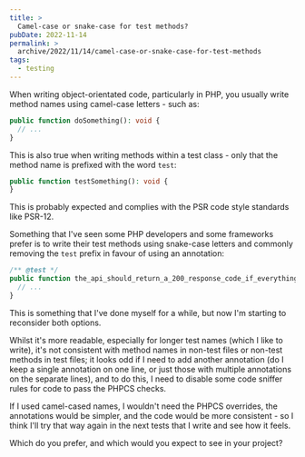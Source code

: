 ```yaml
---
title: >
  Camel-case or snake-case for test methods?
pubDate: 2022-11-14
permalink: >
  archive/2022/11/14/camel-case-or-snake-case-for-test-methods
tags:
  - testing
---
```


When writing object-orientated code, particularly in PHP, you usually write method names using camel-case letters - such as:

```php
public function doSomething(): void {
  // ...
}
```

This is also true when writing methods within a test class - only that the method name is prefixed with the word `test`:

```php
public function testSomething(): void {
}
```

This is probably expected and complies with the PSR code style standards like PSR-12.

Something that I've seen some PHP developers and some frameworks prefer is to write their test methods using snake-case letters and  commonly removing the `test` prefix in favour of using an annotation:

```php
/** @test */
public function the_api_should_return_a_200_response_code_if_everything_is_ok(): void {
  // ...
}
```

This is something that I've done myself for a while, but now I'm starting to reconsider both options.

Whilst it's more readable, especially for longer test names (which I like to write), it's not consistent with method names in non-test files or non-test methods in test files; it looks odd if I need to add another annotation (do I keep a single annotation on one line, or just those with multiple annotations on the separate lines), and to do this, I need to disable some code sniffer rules for code to pass the PHPCS checks.

If I used camel-cased names, I wouldn't need the PHPCS overrides, the annotations would be simpler, and the code would be more consistent - so I think I'll try that way again in the next tests that I write and see how it feels.

Which do you prefer, and which would you expect to see in your project?
